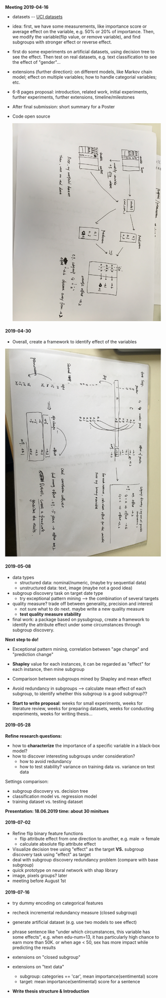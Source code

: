 **Meeting 2019-04-16**

- datasets -- [UCI datasets](https://archive.ics.uci.edu/ml/datasets.php) 

- idea: first, we have some measurements, like importance score or average effect on the variable, e.g. 50% or 20% of importance. Then, we modify the variable(flip value, or remove variable), and find subgroups with stronger effect or reverse effect.
- first do some experiments on artificial datasets, using decision tree to see the effect. Then test on real datasets, e.g. text classification to see the effect of "gender"...
- extensions (further direction): on different models, like Markov chain model; effect on multiple variables; how to handle categorial variables; etc. 



- 6-8 pages proposal: introduction, related work, initial experiments, further experiments, further extensions, timeline/milestones

- After final submission: short summary for a Poster

- Code open source
  

  ![IMG_5734](./first_meeting.JPG)



#### 2019-04-30

- Overall, create a framework to identify effect of the variables

![IMG](./second_meeting.JPG)



#### 2019-05-08

- data types
  - structured data: nominal/numeric, (maybe try sequential data)
  - unstructured data: text, image (maybe not a good idea)
- subgroup discovery task on target date type
  - try exceptional pattern mining --> the combination of several targets
- quality measure? trade off between generality, precision and interest
  - not sure what to do next. maybe write a new quality measure
  - **test quality measure stability** 
- final work: a package based on pysubgroup, create a framework to identify the attribute effect under some circumstances through subgroup discovery.



**Next step to do!**

- Exceptional pattern mining, correlation between "age change" and "prediction change"
- **Shapley** value for each instances, it can be regarded as "effect" for each instance, then mine subgroup
- Comparison between subgroups mined by Shapley and mean effect
- Avoid redundancy in subgroups --> calculate mean effect of each subgroup, to identify whether this subgroup is a good subgroup??

- **Start to write proposal**: weeks for small experiments, weeks for literature review, weeks for preparing datasets, weeks for conducting experiments, weeks for writing thesis...



#### 2019-05-28

**Refine research questions:**

- how to **characterize** the importance of a specific variable in a black-box model?
- how to discover interesting subgroups under consideration?
  - how to avoid redundancy
  - how to test stability? variance on training data vs. variance on test data

Settings comparison:

- subgroup discovery vs. decision tree
- classification model vs. regression model
- training dataset vs. testing dataset

**Presentation: 18.06.2019 time: about 30 minitues**



#### 2019-07-02

- Refine flip binary feature functions
  - flip attribute effect from one direction to another, e.g. male -> female
  - calculate absolute flip attribute effect 
- Visualize decision tree using "effect" as the target **VS.** subgroup discovery task using "effect" as target
- deal with subgroup discovery redundancy problem (compare with base subgroup)
- quick prototype on neural network with shap library
- image, pixels groups? later
- meeting before August 1st



#### 2019-07-16

- try dummy encoding on categorical features

- recheck incremental redundancy measure (closed subgroup)

- generate artificial dataset (e.g. use two models to see effect)

- phrase sentence like "under which circumstances, this variable has some effects", e.g. when edu-num=13, it has particularly high chance to earn more than 50K. or when age < 50, sex has more impact while predicting the results

- extensions on "closed subgroup"

- extensions on "text data" 

  - subgroup: categories == 'car', mean importance(sentimental) score
  - target: mean importance(sentimental) score for a sentence

- **Write thesis structure & Introduction**

  

